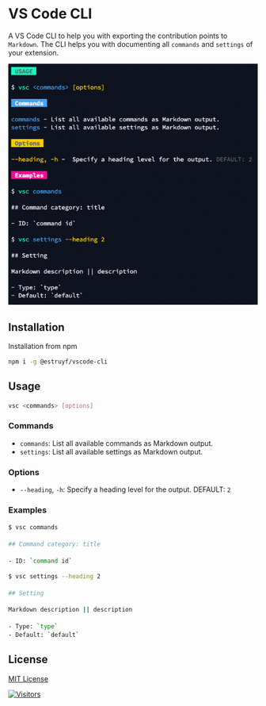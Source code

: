 # VS Code CLI

A VS Code CLI to help you with exporting the contribution points to `Markdown`. The CLI helps you with documenting all `commands` and `settings` of your extension.

![](./assets/help.png)

## Installation

Installation from npm

```bash
npm i -g @estruyf/vscode-cli
```

## Usage

```bash
vsc <commands> [options] 
```

### Commands

- `commands`: List all available commands as Markdown output.
- `settings`: List all available settings as Markdown output.

### Options

- `--heading`, `-h`: Specify a heading level for the output. DEFAULT: `2`

### Examples

```bash
$ vsc commands

## Command category: title

- ID: `command id`
```

```bash
$ vsc settings --heading 2

## Setting

Markdown description || description

- Type: `type`
- Default: `default`
```

## License

[MIT License](./LICENSE)

[![Visitors](https://api.visitorbadge.io/api/visitors?path=https%3A%2F%2Fgithub.com%2Festruyf%2Fvscode-cli&countColor=%23263759)](https://visitorbadge.io/status?path=https%3A%2F%2Fgithub.com%2Festruyf%2Fvscode-cli)
